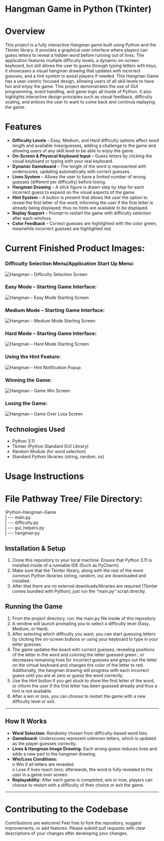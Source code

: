 # Hangman Game in Python (Tkinter)
# Overview
This project is a fully interactive Hangman game built using Python and the Tkinter library. It provides a graphical user interface where players can guess letters to reveal a hidden word before running out of lives. The application features multiple difficulty levels, a dynamic on-screen keyboard, but still allows the user to guess through typing letters with keys, it showcases a visual hangman drawing that updates with incorrect guesses, and a hint system to assist players if needed.
This Hangman Game has a user-centric focused design, allowing users of all skill levels to have fun and enjoy the game. This project demonstrates the use of GUI programming, event handling, and game logic all inside of Python. It also highlights interactive design principles such as visual feedback, difficulty scaling, and entices the user to want to come back and continue replaying the game.

# Features
-	**Difficulty Levels** – Easy, Medium, and Hard difficulty options affect word length and available lives/guesses, adding a challenge to the game and allowing users of any skill level to be able to enjoy the game.
-	**On-Screen & Physical Keyboard Input** – Guess letters by clicking the visual keyboard or typing with your real keyboard.
-	**Dynamic Gameboard** – The length of the word is represented with underscores, updating automatically with correct guesses.
-	**Lives System** – Allows the user to have a limited number of wrong guesses (different per difficulty) before losing.
-	**Hangman Drawing** – A stick figure is drawn step by step for each incorrect guess to expand on the visual aspects of the game.
-	**Hint System** – A button is present that allows the user the option to reveal the first letter of the word, informing the user if the first letter is already being displayed; thus no hints are available to be displayed.
-	**Replay Support** – Prompt to restart the game with difficulty selection after each win/loss.
-	**Color Feedback** – Correct guesses are highlighted with the color green, meanwhile incorrect guesses are highlighted red.

# Current Finished Product Images:

### Difficulty Selection Menu/Application Start Up Menu:
![Hangman – Difficulty Selection Screen](ReadMe_File_Images/Hangman_Difficulty_Menu.png)

### Easy Mode – Starting Game Interface:
![Hangman – Easy Mode Starting Screen](ReadMe_File_Images/Hangman_GUI_Game_Menu_Easy.png)

### Medium Mode – Starting Game Interface:
![Hangman – Medium Mode Starting Screen](ReadMe_File_Images/Hangman_GUI_Game_Menu_Medium.png)

### Hard Mode – Starting Game Interface:
![Hangman – Hard Mode Starting Screen](ReadMe_File_Images/Hangman_GUI_Game_Menu_Hard.png)

### Using the Hint Feature:
![Hangman – Hint Notification Popup](ReadMe_File_Images/Hangman_Hint_Notification.png)

### Winning the Game:
![Hangman – Game Win Screen](ReadMe_File_Images/Hangman_GUI_Game_Win.png)

### Losing the Game:
![Hangman – Game Over Loss Screen](ReadMe_File_Images/Hangman_GUI_Game_Loss.png)

## Technologies Used
-	Python 3.11
-	Tkinter (Python Standard GUI Library)
-	Random Module (for word selection)
-	Standard Python libraries (string, random, os)

# Usage Instructions

# File Pathway Tree/ File Directory:

\Python-Hangman-Game\
| --- main.py\
| --- difficulty.py\
| --- gui_helpers.py\
| --- hangman.py

## Installation & Setup
1.	Clone this repository to your local machine. Ensure that Python 3.11 is installed inside of a runnable IDE (Such as PyCharm).
2.	Make sure that the Tkinter library, along with the rest of the more common Python libraries (string, random, os) are downloaded and installed.
3.	After that there are no external downloads/libraries are required (Tkinter comes bundled with Python); just run the “main.py” script directly.

## Running the Game
1.	From the project directory, run: the main.py file inside of this repository
2.	A window will launch prompting you to select a difficulty level (Easy, Medium, or Hard).
3.	After selecting which difficulty you want, you can start guessing letters by clicking the on-screen buttons or using your keyboard to type in your letter guesses.
4.	The game updates the board with correct guesses, revealing positions of the letter in the word and coloring the letter guessed green ; or decreases remaining lives for incorrect guesses and greys out the letter on the virtual keyboard and changes the color of the letter to red. Additionally, the hangman drawing will progress with each incorrect guess until you are at zero or guess the word correctly.
5.	Use the Hint button if you get stuck to show the first letter of the word, or inform the user if the first letter has been guessed already and thus a hint is not available.
6.	After a win or loss, you can choose to restart the game with a new difficulty level or exit.
________________________________________
## How It Works
-	**Word Selection:** Randomly chosen from difficulty-based word lists.
-	**Gameboard:** Underscores represent unknown letters, which is updated as the player guesses correctly.
-	**Lives & Hangman Image Drawing:** Each wrong guess reduces lives and adds a new part to the hangman drawing.
-	**Win/Loss Conditions:**\
o	 Win if all letters are revealed.\
o	 Lose if lives reach zero; afterwards, the word is fully revealed to the user in a game over screen.
-	**Replayability:** After each game is completed, win or lose, players can choose to restart with a difficulty of their choice or exit the game.
________________________________________
# Contributing to the Codebase
Contributions are welcome! Feel free to fork the repository, suggest improvements, or add features. Please submit pull requests with clear descriptions of your changes after developing your changes.
